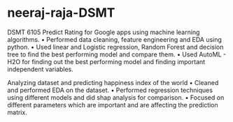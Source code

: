 # neeraj-raja-DSMT
DSMT 6105
Predict Rating for Google apps using machine learning algorithms.
•	Performed data cleaning, feature engineering and EDA using python. 
•	Used linear and Logistic regression, Random Forest and decision tree to find the best performing model and compare them. 
•	Used AutoML - H2O for finding out the best performing model and finding important independent variables. 

Analyzing dataset and predicting happiness index of the world
•	Cleaned and performed EDA on the dataset. 
•	Performed regression techniques using different models and did shap analysis for comparison.
•	Focused on different parameters which are important and are affecting the prediction matrix.
